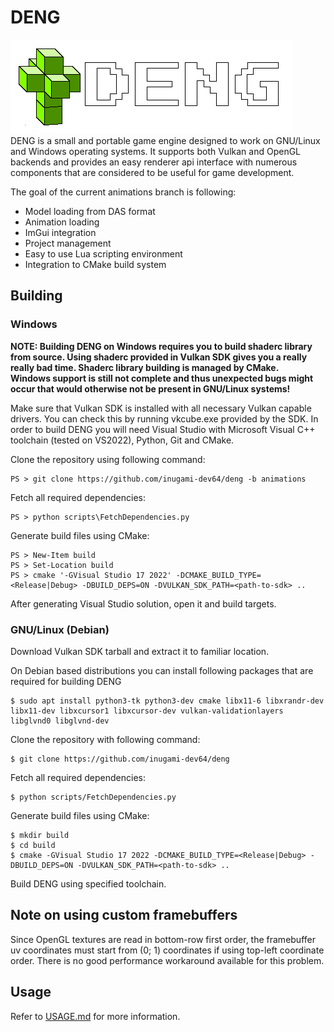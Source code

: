 # DENG

![logo](logo/logo_full.png)  
DENG is a small and portable game engine designed to work on GNU/Linux and Windows operating systems.
It supports both Vulkan and OpenGL backends and provides an easy renderer api interface with numerous 
components that are considered to be useful for game development.  

The goal of the current animations branch is following:  
* Model loading from DAS format  
* Animation loading  
* ImGui integration  
* Project management  
* Easy to use Lua scripting environment  
* Integration to CMake build system  

## Building

### Windows

**NOTE: Building DENG on Windows requires you to build shaderc library from source. Using shaderc provided in Vulkan SDK gives you a really really bad time. Shaderc library building is managed by CMake.**  
**Windows support is still not complete and thus unexpected bugs might occur that would otherwise not be present in GNU/Linux systems!**  

Make sure that Vulkan SDK is installed with all necessary Vulkan capable drivers. You can check this by running vkcube.exe provided by the SDK.
In order to build DENG you will need Visual Studio with Microsoft Visual C++ toolchain (tested on VS2022), Python, Git and CMake.  

Clone the repository using following command:
```
PS > git clone https://github.com/inugami-dev64/deng -b animations
```

Fetch all required dependencies:  
```
PS > python scripts\FetchDependencies.py
```

Generate build files using CMake:  
```
PS > New-Item build
PS > Set-Location build
PS > cmake '-GVisual Studio 17 2022' -DCMAKE_BUILD_TYPE=<Release|Debug> -DBUILD_DEPS=ON -DVULKAN_SDK_PATH=<path-to-sdk> ..
```

After generating Visual Studio solution, open it and build targets.

### GNU/Linux (Debian)

Download Vulkan SDK tarball and extract it to familiar location.

On Debian based distributions you can install following packages that are required for building DENG  
```
$ sudo apt install python3-tk python3-dev cmake libx11-6 libxrandr-dev libx11-dev libxcursor1 libxcursor-dev vulkan-validationlayers libglvnd0 libglvnd-dev
```

Clone the repository with following command:  
```
$ git clone https://github.com/inugami-dev64/deng
```

Fetch all required dependencies:  
```
$ python scripts/FetchDependencies.py
```

Generate build files using CMake:  
```
$ mkdir build
$ cd build
$ cmake -GVisual Studio 17 2022 -DCMAKE_BUILD_TYPE=<Release|Debug> -DBUILD_DEPS=ON -DVULKAN_SDK_PATH=<path-to-sdk> ..
```

Build DENG using specified toolchain.

## Note on using custom framebuffers
Since OpenGL textures are read in bottom-row first order, the framebuffer uv coordinates must start from (0; 1) coordinates if using 
top-left coordinate order. There is no good performance workaround available for this problem.

## Usage
Refer to [USAGE.md](USAGE.md) for more information.
